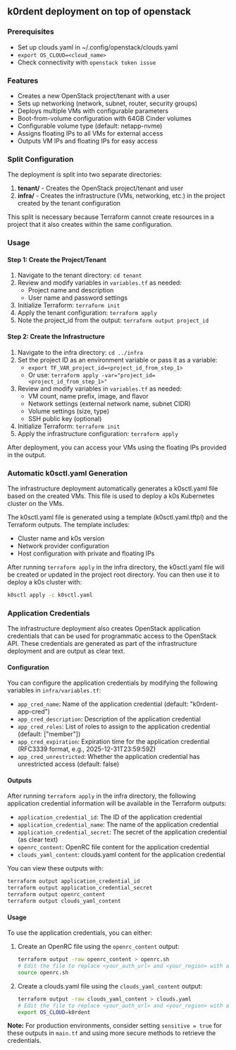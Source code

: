 ## k0rdent deployment on top of openstack

### Prerequisites
- Set up clouds.yaml in ~/.config/openstack/clouds.yaml
- `export OS_CLOUD=<cloud_name>`
- Check connectivity with `openstack token issue`

### Features
- Creates a new OpenStack project/tenant with a user
- Sets up networking (network, subnet, router, security groups)
- Deploys multiple VMs with configurable parameters
- Boot-from-volume configuration with 64GB Cinder volumes
- Configurable volume type (default: netapp-nvme)
- Assigns floating IPs to all VMs for external access
- Outputs VM IPs and floating IPs for easy access

### Split Configuration
The deployment is split into two separate directories:

1. **tenant/** - Creates the OpenStack project/tenant and user
2. **infra/** - Creates the infrastructure (VMs, networking, etc.) in the project created by the tenant configuration

This split is necessary because Terraform cannot create resources in a project that it also creates within the same configuration.

### Usage

#### Step 1: Create the Project/Tenant
1. Navigate to the tenant directory: `cd tenant`
2. Review and modify variables in `variables.tf` as needed:
   - Project name and description
   - User name and password settings
3. Initialize Terraform: `terraform init`
4. Apply the tenant configuration: `terraform apply`
5. Note the project_id from the output: `terraform output project_id`

#### Step 2: Create the Infrastructure
1. Navigate to the infra directory: `cd ../infra`
2. Set the project ID as an environment variable or pass it as a variable:
   - `export TF_VAR_project_id=<project_id_from_step_1>`
   - Or use: `terraform apply -var="project_id=<project_id_from_step_1>"`
3. Review and modify variables in `variables.tf` as needed:
   - VM count, name prefix, image, and flavor
   - Network settings (external network name, subnet CIDR)
   - Volume settings (size, type)
   - SSH public key (optional)
4. Initialize Terraform: `terraform init`
5. Apply the infrastructure configuration: `terraform apply`

After deployment, you can access your VMs using the floating IPs provided in the output.

### Automatic k0sctl.yaml Generation

The infrastructure deployment automatically generates a k0sctl.yaml file based on the created VMs. This file is used to deploy a k0s Kubernetes cluster on the VMs.

The k0sctl.yaml file is generated using a template (k0sctl.yaml.tftpl) and the Terraform outputs. The template includes:
- Cluster name and k0s version
- Network provider configuration
- Host configuration with private and floating IPs

After running `terraform apply` in the infra directory, the k0sctl.yaml file will be created or updated in the project root directory. You can then use it to deploy a k0s cluster with:

```bash
k0sctl apply -c k0sctl.yaml
```

### Application Credentials

The infrastructure deployment also creates OpenStack application credentials that can be used for programmatic access to the OpenStack API. These credentials are generated as part of the infrastructure deployment and are output as clear text.

#### Configuration

You can configure the application credentials by modifying the following variables in `infra/variables.tf`:

- `app_cred_name`: Name of the application credential (default: "k0rdent-app-cred")
- `app_cred_description`: Description of the application credential
- `app_cred_roles`: List of roles to assign to the application credential (default: ["member"])
- `app_cred_expiration`: Expiration time for the application credential (RFC3339 format, e.g., 2025-12-31T23:59:59Z)
- `app_cred_unrestricted`: Whether the application credential has unrestricted access (default: false)

#### Outputs

After running `terraform apply` in the infra directory, the following application credential information will be available in the Terraform outputs:

- `application_credential_id`: The ID of the application credential
- `application_credential_name`: The name of the application credential
- `application_credential_secret`: The secret of the application credential (as clear text)
- `openrc_content`: OpenRC file content for the application credential
- `clouds_yaml_content`: clouds.yaml content for the application credential

You can view these outputs with:

```bash
terraform output application_credential_id
terraform output application_credential_secret
terraform output openrc_content
terraform output clouds_yaml_content
```

#### Usage

To use the application credentials, you can either:

1. Create an OpenRC file using the `openrc_content` output:
   ```bash
   terraform output -raw openrc_content > openrc.sh
   # Edit the file to replace <your_auth_url> and <your_region> with actual values
   source openrc.sh
   ```

2. Create a clouds.yaml file using the `clouds_yaml_content` output:
   ```bash
   terraform output -raw clouds_yaml_content > clouds.yaml
   # Edit the file to replace <your_auth_url> and <your_region> with actual values
   export OS_CLOUD=k0rdent
   ```

**Note:** For production environments, consider setting `sensitive = true` for these outputs in `main.tf` and using more secure methods to retrieve the credentials.
